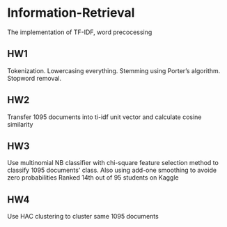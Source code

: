 # Information-Retrieval
The implementation of TF-IDF, word precocessing 
## HW1
Tokenization.
Lowercasing everything.
Stemming using Porter’s algorithm.
Stopword removal.

## HW2
Transfer 1095 documents into ti-idf unit vector and calculate cosine similarity

## HW3
Use multinomial NB classifier with chi-square feature selection method to classify 1095 documents' class. Also using add-one smoothing to avoide zero probabilities
Ranked 14th out of 95 students on Kaggle

## HW4
Use HAC clustering to cluster same 1095 documents

